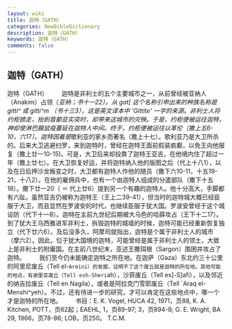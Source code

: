 ```yaml
---
layout: wiki
title: 迦特（GATH）
categories: NewBibleDictionary
description: 迦特（GATH）
keywords: 迦特（GATH）
comments: false
---
```


## 迦特（GATH）



迦特（GATH）
　　迦特是非利士的五个主要城市之一，从前曾经被亚衲人（Anakim）占领（*亚衲；书十一22）。从 gat[ 这个名称引申出来的种族名称是 gitti^ 或 gitti^m （书十三3），这是英文译本中 'Gittite' 一字的来源。非利士人将约柜掳走，抬到首都亚实突时，却带来这城市的灾殃。于是，约柜便被运往迦特，神却使淋巴腺鼠疫蔓延在迦特人中间。终于，约柜便被运往以革伦（撒上五6-10，六17）。迦特因着是*歌利亚的家乡而著名（撒上十七）。歌利亚乃是大卫所杀的。后来大卫逃避扫罗，来到迦特时，曾经在迦特王面前假装疯癫，以免王向他报复（撒上廿一10-15)。可是，大卫后来却投靠了迦特王亚吉，在他境内住了超过一年（撒上廿七）。在大卫恢复好运，并将迦特纳入他的版图之后（代上十八1），以及在日后押沙龙叛变之时，大卫都有迦特人作他的随员（撒下六10-11，十五19-21，十八2）。在他的雇佣兵中，也有一个由迦特人组成的分遣部队（撒下十五18）。撒下廿一20（ ＝ 代上廿6）提到另一个有趣的迦特人。他十分高大，手脚都有六趾。虽然亚吉仍被称为迦特王（王上二39-41），但当时的迦特城大概已经臣服于大卫，而且显然在罗波安的时代，也继续臣服于犹大国。罗波安曾经于这个城设防（代下十一8）。迦特在主前九世纪后期被大马色的哈薛攻占（王下十二17）。到了犹大王乌西雅进军非利士，拆毁迦特的城墙的时候，迦特可能已经重新恢复独立（代下廿六6）。及后没多久，阿摩司就指出，迦特是个属于非利士人的城市（摩六2）。因此，位于犹大国境的迦特，可能曾经是属于非利士人的领土，大致上是非利士的附庸国。在主前八世纪末，亚述王撒珥根（Sargon）围困并攻占了迦特。
　　我们至今仍未能确定迦特之所在地。在迦萨（Gaza）东北约三十公里的阿里尼废丘（Tell el-`Areini）的发掘，证明不了这个废丘就是迦特的所在地。其他可能的地点，有谢里亚废丘（Tell esh-Sheri`ah），沙菲废丘（Tell es]-S]afi），以及邻近的纳吉拉废丘（Tell en Nagila），或者是阿拉克门雪耶废丘（Tell `Araq
el-Menshi^yeh）。不过，还有待进一步的研究，才可以肯定在这些地点中，哪一个才是迦特的所在地。
　　书目：E. K. Vogel, HUCA 42, 1971，页88, K. A. Kitchen, POTT，页62起；EAEHL,
1，页89-97; 3，页894-8; G. E. Wright, BA 29, 1966，页78-86; LOB，页250。
T.C.M.




